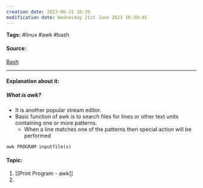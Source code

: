 ```yaml
---
creation date: 2023-06-21 16:39
modification date: Wednesday 21st June 2023 16:39:45
---
```


**Tags:** #linux #awk #bash

#### Source:
[Bash](https://tldp.org/LDP/Bash-Beginners-Guide/html/chap_06.html)

--------------------------------------

#### Explanation about it:

##### What is awk?

* It is another popular stream editor.
* Basic function of awk is to search files for lines or other text units containing one or more patterns.
	* When a line matches one of the patterns then special action will be performed

```
awk PROGRAM inputfile(s)
```

#### Topic:

1. [[Print Program - awk]]
2. 